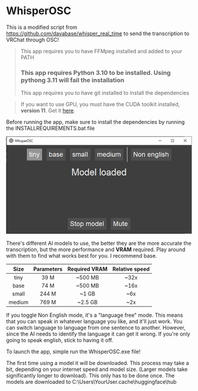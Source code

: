 # WhisperOSC

This is a modified script from https://github.com/davabase/whisper_real_time to send the transcription to VRChat through OSC!

> This app requires you to have FFMpeg installed and added to your PATH
> ### This app requires Python 3.10 to be installed. Using pythong 3.11 will fail the installation
> This app requires you to have git installed to install the dependencies

> If you want to use GPU, you must have the CUDA toolkit installed, **version 11**. Get it [here](https://developer.nvidia.com/cuda-11-7-1-download-archive).

Before running the app, make sure to install the dependencies by running the INSTALLREQUIREMENTS.bat file

![Showcase](Images/Showcase.PNG)

There's different AI models to use, the better they are the more accurate the transcription, but the more performance and **VRAM** required. Play around with them to find what works best for you. I recommend base.

|  Size  | Parameters | Required VRAM | Relative speed |
|:------:|:----------:|:-------------:|:--------------:|
|  tiny  |    39 M    |     ~500 MB     |      ~32x      |
|  base  |    74 M    |     ~500 MB     |      ~16x      |
| small  |   244 M    |     ~1 GB     |      ~6x       |
| medium |   769 M    |     ~2.5 GB     |      ~2x       |

If you toggle Non English mode, it's a "language free" mode. This means that you can speak in whatever language you like, and it'll just work. You can switch language to language from one sentence to another. However, since the AI needs to identify the language it can get it wrong. If you're only going to speak english, stick to having it off.

To launch the app, simple run the WhisperOSC.exe file!

The first time using a model it will be downloaded. This process may take a bit, depending on your internet speed and model size. (Larger models take significantly longer to download).
This only has to be done once.
The models are downloaded to C:\Users\YourUser\.cache\huggingface\hub